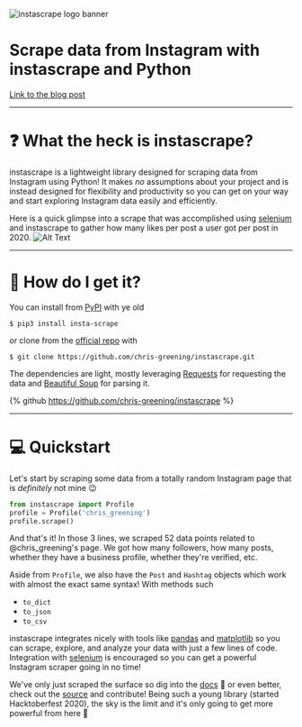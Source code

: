 ![instascrape logo banner](https://res.cloudinary.com/practicaldev/image/fetch/s--Zua5ht39--/c_imagga_scale,f_auto,fl_progressive,h_420,q_auto,w_1000/https://dev-to-uploads.s3.amazonaws.com/i/m2skh86katqgafn3w5f9.png)

# Scrape data from Instagram with instascrape and Python
[Link to the blog post](https://dev.to/chrisgreening/scrape-data-from-instagram-with-instascrape-5e3e)

---

# :question: What the heck is instascrape?
instascrape is a lightweight library designed for scraping data from Instagram using Python! It makes _no_ assumptions about your project and is instead designed for flexibility and productivity so you can get on your way and start exploring Instagram data easily and efficiently. 


Here is a quick glimpse into a scrape that was accomplished using [selenium](https://selenium-python.readthedocs.io/) and instascrape to gather how many likes per post a user got per post in 2020.
![Alt Text](https://dev-to-uploads.s3.amazonaws.com/i/viz0cjsfh3tx1ofzzyvm.png)

---

# :floppy_disk: How do I get it?
You can install from [PyPI](https://pypi.org/project/insta-scrape/) with ye old 
```shell
$ pip3 install insta-scrape 
```
or clone from the [official repo](https://github.com/chris-greening/instascrape) with 
```shell
$ git clone https://github.com/chris-greening/instascrape.git
```
The dependencies are light, mostly leveraging [Requests](https://requests.readthedocs.io/en/master/) for requesting the data and [Beautiful Soup](https://www.crummy.com/software/BeautifulSoup/bs4/doc/) for parsing it. 

{% github https://github.com/chris-greening/instascrape %}

---

# :computer: Quickstart 
Let's start by scraping some data from a totally random Instagram page that is _definitely_ not mine :wink:
```python
from instascrape import Profile 
profile = Profile('chris_greening')
profile.scrape()
```
And that's it! In those 3 lines, we scraped 52 data points related to @chris_greening's page. We got how many followers, how many posts, whether they have a business profile, whether they're verified, etc. 

Aside from `Profile`, we also have the `Post` and `Hashtag` objects which work with almost the exact same syntax! With methods such 
- `to_dict` 
- `to_json`
- `to_csv`

instascrape integrates nicely with tools like [pandas](https://pandas.pydata.org/) and [matplotlib](https://matplotlib.org/api/pyplot_summary.html) so you can scrape, explore, and analyze your data with just a few lines of code. Integration with [selenium](https://selenium-python.readthedocs.io/) is encouraged so you can get a powerful Instagram scraper going in no time!

We've only just scraped the surface so dig into the [docs](https://pypi.org/project/insta-scrape/) :blue_book: or even better, check out the [source](https://github.com/chris-greening/instascrape) and contribute! Being such a young library (started Hacktoberfest 2020), the sky is the limit and it's only going to get more powerful from here :raised_hands: